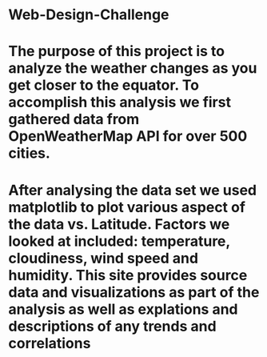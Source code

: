 # Web-Design-Challenge

# The purpose of this project is to analyze the weather changes as you get closer to the equator. To accomplish this analysis we first gathered data from OpenWeatherMap API for over 500 cities.
         
# After analysing the data set we used matplotlib to plot various aspect of the data vs. Latitude. Factors we looked at included: temperature, cloudiness, wind speed and humidity. This site provides source data and visualizations as part of the analysis as well as explations and descriptions of any trends and correlations 
        
       

